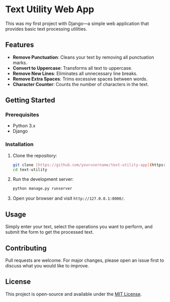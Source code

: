 # Text Utility Web App

This was my first project with Django—a simple web application that provides basic text processing utilities.

## Features
- **Remove Punctuation**: Cleans your text by removing all punctuation marks.
- **Convert to Uppercase**: Transforms all text to uppercase.
- **Remove New Lines**: Eliminates all unnecessary line breaks.
- **Remove Extra Spaces**: Trims excessive spaces between words.
- **Character Counter**: Counts the number of characters in the text.

## Getting Started

### Prerequisites
- Python 3.x
- Django

### Installation
1. Clone the repository:
   ```bash
   git clone [https://github.com/yourusername/text-utility-app](https://github.com/ishan-xy/text-utility).git
   cd text-utility
   ```
3. Run the development server:
   ```bash
   python manage.py runserver
   ```
4. Open your browser and visit `http://127.0.0.1:8000/`.

## Usage
Simply enter your text, select the operations you want to perform, and submit the form to get the processed text.

## Contributing
Pull requests are welcome. For major changes, please open an issue first to discuss what you would like to improve.

## License
This project is open-source and available under the [MIT License](LICENSE).
